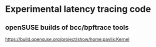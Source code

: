 # Experimental latency tracing code

## openSUSE builds of bcc/bpftrace tools

https://build.opensuse.org/project/show/home:pavlix:Kernel
